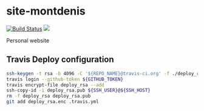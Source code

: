 # site-montdenis

[![Build Status](https://travis-ci.org/ViBiOh/site-montdenis.svg?branch=master)](https://travis-ci.org/ViBiOh/site-montdenis) [![](https://badge.imagelayers.io/vibioh/site-montdenis:latest.svg)](https://imagelayers.io/?images=vibioh/site-montdenis:latest 'Get your own badge on imagelayers.io')

Personal website

## Travis Deploy configuration

```bash
ssh-keygen -t rsa -b 4096 -C '${REPO_NAME}@travis-ci.org' -f ./deploy_rsa
travis login --github-token ${GITHUB_TOKEN}
travis encrypt-file deploy_rsa --add
ssh-copy-id -i deploy_rsa.pub ${SSH_USER}@${SSH_HOST}
rm -f deploy_rsa deploy_rsa.pub
git add deploy_rsa.enc .travis.yml
```